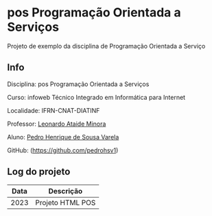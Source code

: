 # pos Programação Orientada a Serviços
Projeto de exemplo da disciplina de Programação Orientada a Serviço

## Info
Disciplina: pos Programação Orientada a Serviços

Curso: infoweb Técnico Integrado em Informática para Internet

Localidade: IFRN-CNAT-DIATINF

Professor: [Leonardo Ataide Minora](https://github.com/leonardo-minora)

Aluno: [Pedro Henrique de Sousa Varela](https://github.com/pedrohsv1)

GitHub: (https://github.com/pedrohsv1)

## Log do projeto
| Data | Descrição |
| --- | --- |
| 2023 | Projeto HTML POS |
